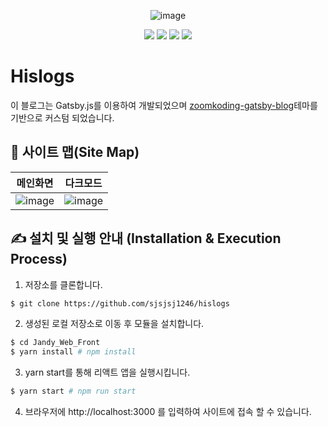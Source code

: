 <div align="center">

![image](https://user-images.githubusercontent.com/24623403/130628070-cedaf9a2-acff-4305-8674-2532859e29f4.png)

  <img src='https://img.shields.io/github/package-json/v/sjsjsj1246/hislogs'>
  <a href="https://github.com/sjsjsj1246/hislogs/issues"><img src='https://img.shields.io/github/issues/sjsjsj1246/hislogs'></a>
 <a href='https://github.com/sjsjsj1246/hislogs/blob/main/LICENSE'><img src='https://img.shields.io/github/license/sjsjsj1246/hislogs'></a>
 <a href='https://hislogs.com'><img src='https://img.shields.io/badge/Deploy-hislogs.com-green'></a>
</div>

# Hislogs

이 블로그는 Gatsby.js를 이용하여 개발되었으며 [zoomkoding-gatsby-blog](https://github.com/zoomKoding/zoomkoding-gatsby-blog)테마를 기반으로 커스텀 되었습니다.

## 🧭 사이트 맵(Site Map)

| 메인화면                                                                                                        | 다크모드                                                                                                        |
| --------------------------------------------------------------------------------------------------------------- | --------------------------------------------------------------------------------------------------------------- |
| ![image](https://user-images.githubusercontent.com/24623403/130638945-59918b43-7e5c-4308-a5a0-5ccea73f4a08.png) | ![image](https://user-images.githubusercontent.com/24623403/130639364-c84362d1-73a5-459e-b250-a678d37e0b50.png) |

## ✍ 설치 및 실행 안내 (Installation & Execution Process)

1. 저장소를 클론합니다.

```bash
$ git clone https://github.com/sjsjsj1246/hislogs
```

2. 생성된 로컬 저장소로 이동 후 모듈을 설치합니다.

```bash
$ cd Jandy_Web_Front
$ yarn install # npm install
```

3. yarn start를 통해 리액트 앱을 실행시킵니다.

```bash
$ yarn start # npm run start
```

4. 브라우저에 http://localhost:3000 를 입력하여 사이트에 접속 할 수 있습니다.
